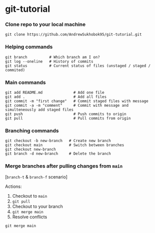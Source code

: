# git-tutorial

### Clone repo to your local machine
```
git clone https://github.com/AndrewSukhobok95/git-tutorial.git
```

### Helping commands
```
git branch          # Which branch am I on?
git log --oneline   # History of commits
git status          # Current status of files (unstaged / staged / commited)
```

### Main commands
```
git add README.md              # Add one file
git add .                      # Add all files
git commit -m "first change"   # Commit staged files with message
git commit -a -m "comment"     # Commit with message and simulteneously add staged files
git push                       # Push commits to origin
git pull                       # Pull commits from origin
```

### Branching commands
```
git checkout -b new-branch   # Create new branch
git checkout main            # Switch between branches
git checkout new-branch
git branch -d new-branch     # Delete the branch
```


### Merge branches after pulling changes from `main`

[`branch-t` & `branch-f` scenario]

Actions:
1. Checkout to `main`
2. `git pull`
3. Checkout to your branch
4. `git merge main`
5. Resolve conflicts

```
git merge main
```
